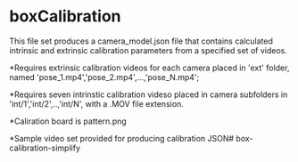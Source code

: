 # boxCalibration

This file set produces a camera_model.json file that contains calculated intrinsic and extrinsic calibration parameters from a specified set of videos. 

*Requires extrinsic calibration videos for each camera placed in 'ext' folder, named 'pose_1.mp4','pose_2.mp4',...,'pose_N.mp4';

*Requires seven intrinstic calibration videso placed in camera subfolders in 'int/1','int/2',..,'int/N', with a .MOV file extension. 

*Caliration board is pattern.png

*Sample video set provided for producing calibration JSON# box-calibration-simplify
